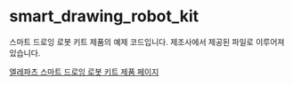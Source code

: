 # smart_drawing_robot_kit

스마트 드로잉 로봇 키트 제품의 예제 코드입니다.
제조사에서 제공된 파일로 이루어져 있습니다.

[엘레파츠 스마트 드로잉 로봇 키트 제품 페이지](https://www.eleparts.co.kr/EPXX9XJD)
